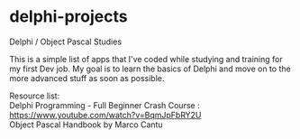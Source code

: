 # delphi-projects
Delphi / Object Pascal Studies

This is a simple list of apps that I've coded while studying and training for my first Dev job. My goal is to learn the basics of Delphi and move on to the more advanced stuff as soon as possible.

Resource list:  
Delphi Programming - Full Beginner Crash Course : https://www.youtube.com/watch?v=BqmJpFbRY2U  
Object Pascal Handbook by Marco Cantu
